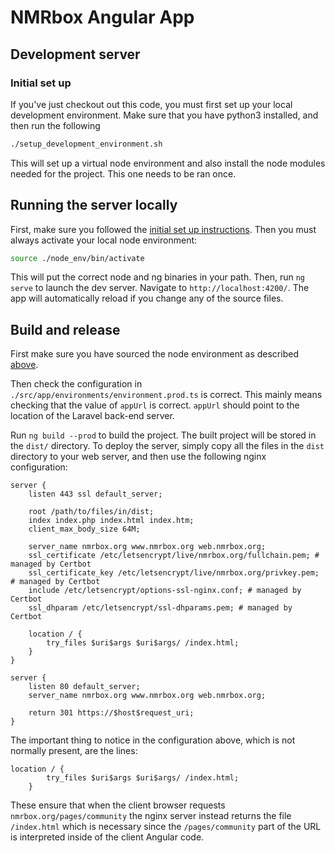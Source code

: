 # NMRbox Angular App

## Development server

### Initial set up

If you've just checkout out this code, you must first set up your local development environment.
Make sure that you have python3 installed, and then run the following

```bash
./setup_development_environment.sh
```

This will set up a virtual node environment and also install the node modules needed for
the project. This one needs to be ran once.

## Running the server locally

First, make sure you followed the [initial set up instructions](#initial-set-up). Then you must
always activate your local node environment:

```bash
source ./node_env/bin/activate
```

This will put the correct node and ng binaries in your path. Then, run `ng serve` 
to launch the dev server. Navigate to `http://localhost:4200/`. The app will 
automatically reload if you change any of the source files.

## Build and release

First make sure you have sourced the node environment as described
 [above](#running-the-server-locally).
 
Then check the configuration in `./src/app/environments/environment.prod.ts` is correct.
This mainly means checking that the value of `appUrl` is correct. `appUrl` should point to
the location of the Laravel back-end server.

Run `ng build --prod` to build the project. The built project will
be stored in the `dist/` directory. To deploy the server, simply copy all the files in the
`dist` directory to your web server, and then use the following nginx configuration:


```
server {
    listen 443 ssl default_server;

    root /path/to/files/in/dist;
    index index.php index.html index.htm;
    client_max_body_size 64M;

    server_name nmrbox.org www.nmrbox.org web.nmrbox.org;
    ssl_certificate /etc/letsencrypt/live/nmrbox.org/fullchain.pem; # managed by Certbot
    ssl_certificate_key /etc/letsencrypt/live/nmrbox.org/privkey.pem; # managed by Certbot
    include /etc/letsencrypt/options-ssl-nginx.conf; # managed by Certbot
    ssl_dhparam /etc/letsencrypt/ssl-dhparams.pem; # managed by Certbot

    location / {
        try_files $uri$args $uri$args/ /index.html;
    }
}

server {
    listen 80 default_server;
    server_name nmrbox.org www.nmrbox.org web.nmrbox.org;

    return 301 https://$host$request_uri;
}

```

The important thing to notice in the configuration above, which is not normally present,
are the lines:

```
location / {
        try_files $uri$args $uri$args/ /index.html;
    }
```

These ensure that when the client browser requests `nmrbox.org/pages/community` the nginx
server instead returns the file `/index.html` which is necessary since the `/pages/community`
part of the URL is interpreted inside of the client Angular code.
